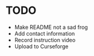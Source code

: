 # TODO

* Make README not a sad frog
* Add contact information
* Record instruction video
* Upload to Curseforge
